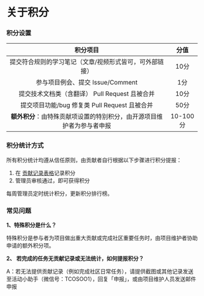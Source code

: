 # 关于积分
### 积分设置

|积分项目|分值|
|:-:|:-:|
|提交符合规则的学习笔记（文章/视频形式皆可，可外部链接）|10分|
|参与项目例会、提交 Issue/Comment |1分|
|提交技术文档类（含翻译） Pull Request 且被合并|10分|
|提交项目功能/bug 修复类 Pull Request 且被合并|50分|
|**额外积分**：由特殊贡献项设置的特别积分，由开源项目维护者为参与者申报|10-100分|

### 积分统计方式
所有积分统计均遵从信任原则，由贡献者自行根据以下步骤进行积分提报：
1. 在 [贡献记录表格](https://docs.qq.com/sheet/DSnRrR2dYZ1F6Qkh5)记录积分
2. 管理员审核通过，即可获得积分

每周管理员定时统计积分，更新积分排行榜。

### 常见问题

**1、特殊积分是什么？** 

特殊积分是参与者为项目做出重大贡献或完成社区重要任务时，由项目维护者协助申请的额外积分项。

**2、 若完成的任务无贡献记录或无法统计，如何提报积分？**

A：若无法提供贡献记录（例如完成社区日常任务），请提供截图或其他记录发送至活动小助手（微信号：TCOSOO1），回复「申报」，或由项目维护人员发送邮件申报


